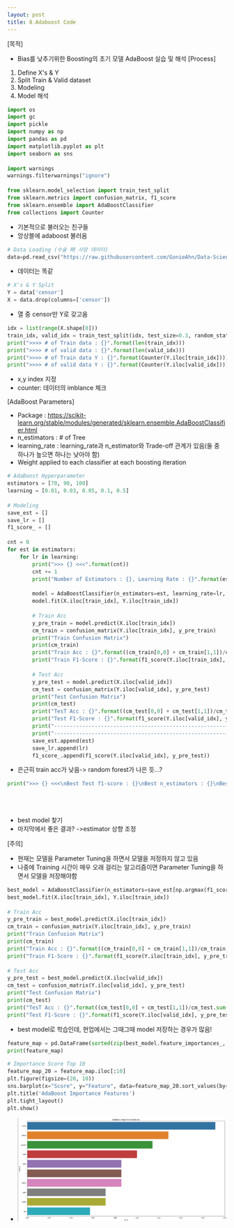 ```yaml
---
layout: post
title: 8.Adaboost Code
---
```


[목적]
- Bias를 낮추기위한 Boosting의 초기 모델 AdaBoost 실습 및 해석
[Process]
1. Define X's & Y
2. Split Train & Valid dataset
3. Modeling
4. Model 해석

```python
import os
import gc
import pickle
import numpy as np
import pandas as pd
import matplotlib.pyplot as plt
import seaborn as sns

import warnings
warnings.filterwarnings("ignore")

from sklearn.model_selection import train_test_split
from sklearn.metrics import confusion_matrix, f1_score
from sklearn.ensemble import AdaBoostClassifier
from collections import Counter
```
- 기본적으로 불러오는 친구들
- 앙상블에 adaboost 불러옴

```python
# Data Loading (수술 時 사망 데이터)
data=pd.read_csv("https://raw.githubusercontent.com/GonieAhn/Data-Science-online-course-from-gonie/main/Data%20Store/example_data.csv")
```
- 데이터는 똑같

```python
# X's & Y Split
Y = data['censor']
X = data.drop(columns=['censor'])
```
- 열 중 censor만 Y로 갖고옴

```python
idx = list(range(X.shape[0]))
train_idx, valid_idx = train_test_split(idx, test_size=0.3, random_state=2021)
print(">>>> # of Train data : {}".format(len(train_idx)))
print(">>>> # of valid data : {}".format(len(valid_idx)))
print(">>>> # of Train data Y : {}".format(Counter(Y.iloc[train_idx])))
print(">>>> # of valid data Y : {}".format(Counter(Y.iloc[valid_idx])))
```
- x,y index 지정
- counter: 데이터의 imblance 체크

[AdaBoost Parameters]
- Package : https://scikit-learn.org/stable/modules/generated/sklearn.ensemble.AdaBoostClassifier.html
- n_estimators : # of Tree
- learning_rate : learning_rate과 n_estimator와 Trade-off 관계가 있음(둘 중 하나가 높으면 하나는 낮아야 함)
- Weight applied to each classifier at each boosting iteration

```python
# AdaBoost Hyperparameter
estimators = [70, 90, 100]
learning = [0.01, 0.03, 0.05, 0.1, 0.5]

# Modeling
save_est = []
save_lr = []
f1_score_ = []

cnt = 0
for est in estimators:
    for lr in learning:
        print(">>> {} <<<".format(cnt))
        cnt += 1
        print("Number of Estimators : {}, Learning Rate : {}".format(est, lr))
        
        model = AdaBoostClassifier(n_estimators=est, learning_rate=lr, random_state=119)
        model.fit(X.iloc[train_idx], Y.iloc[train_idx])

        # Train Acc
        y_pre_train = model.predict(X.iloc[train_idx])
        cm_train = confusion_matrix(Y.iloc[train_idx], y_pre_train)
        print("Train Confusion Matrix")
        print(cm_train)
        print("Train Acc : {}".format((cm_train[0,0] + cm_train[1,1])/cm_train.sum()))
        print("Train F1-Score : {}".format(f1_score(Y.iloc[train_idx], y_pre_train)))

        # Test Acc
        y_pre_test = model.predict(X.iloc[valid_idx])
        cm_test = confusion_matrix(Y.iloc[valid_idx], y_pre_test)
        print("Test Confusion Matrix")
        print(cm_test)
        print("TesT Acc : {}".format((cm_test[0,0] + cm_test[1,1])/cm_test.sum()))
        print("Test F1-Score : {}".format(f1_score(Y.iloc[valid_idx], y_pre_test)))
        print("-----------------------------------------------------------------------")
        print("-----------------------------------------------------------------------")
        save_est.append(est)
        save_lr.append(lr)
        f1_score_.append(f1_score(Y.iloc[valid_idx], y_pre_test))
```
- 은근히 train acc가 낮음-> random forest가 나은 듯...?

```python
print(">>> {} <<<\nBest Test f1-score : {}\nBest n_estimators : {}\nBest Learning Rate : {}".format(np.argmax(f1_score_),
                                                                                                    f1_score_[np.argmax(f1_score_)], 
                                                                                                    save_est[np.argmax(f1_score_)],
                                                                                                    save_lr[np.argmax(f1_score_)]))
```
- best model 찾기
- 마지막에서 좋은 결과? ->estimator 상향 조정

[주의]

  - 현재는 모델을 Parameter Tuning을 하면서 모델을 저정하지 않고 있음
  - 나중에 Training 시간이 매우 오래 걸리는 알고리즘이면 Parameter Tuning을 하면서 모델을 저장해야함
  
```python
best_model = AdaBoostClassifier(n_estimators=save_est[np.argmax(f1_score_)], learning_rate=save_lr[np.argmax(f1_score_)], random_state=119)
best_model.fit(X.iloc[train_idx], Y.iloc[train_idx])

# Train Acc
y_pre_train = best_model.predict(X.iloc[train_idx])
cm_train = confusion_matrix(Y.iloc[train_idx], y_pre_train)
print("Train Confusion Matrix")
print(cm_train)
print("Train Acc : {}".format((cm_train[0,0] + cm_train[1,1])/cm_train.sum()))
print("Train F1-Score : {}".format(f1_score(Y.iloc[train_idx], y_pre_train)))

# Test Acc
y_pre_test = best_model.predict(X.iloc[valid_idx])
cm_test = confusion_matrix(Y.iloc[valid_idx], y_pre_test)
print("Test Confusion Matrix")
print(cm_test)
print("TesT Acc : {}".format((cm_test[0,0] + cm_test[1,1])/cm_test.sum()))
print("Test F1-Score : {}".format(f1_score(Y.iloc[valid_idx], y_pre_test)))
```
- best model로 학습인데, 현업에서는 그때그때 model 저장하는 경우가 많음!

```python
feature_map = pd.DataFrame(sorted(zip(best_model.feature_importances_, X.columns), reverse=True), columns=['Score', 'Feature'])
print(feature_map)
```

```python
# Importance Score Top 10
feature_map_20 = feature_map.iloc[:10]
plt.figure(figsize=(20, 10))
sns.barplot(x="Score", y="Feature", data=feature_map_20.sort_values(by="Score", ascending=False), errwidth=40)
plt.title('AdaBoost Importance Features')
plt.tight_layout()
plt.show()
```
-
	![image](https://github.com/code7ssage/code7ssage.github.io/blob/master/assets/attached%20file/Pasted%20image%2020240108124459.png?raw=true)